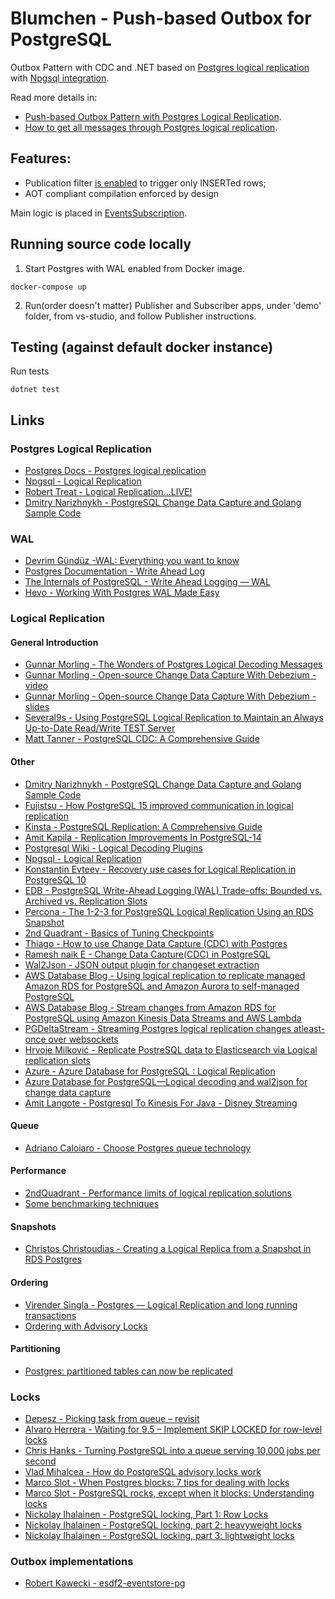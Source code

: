 # Blumchen - Push-based Outbox for PostgreSQL
Outbox Pattern with CDC and .NET based on [Postgres logical replication](https://www.postgresql.org/docs/current/logical-replication.html) with [Npgsql integration](https://www.npgsql.org/doc/replication.html).

Read more details in:
- [Push-based Outbox Pattern with Postgres Logical Replication](https://event-driven.io/en/push_based_outbox_pattern_with_postgres_logical_replication/?utm_source=github_outbox_cdc).
- [How to get all messages through Postgres logical replication](https://event-driven.io/en/how_to_get_all_messages_through_postgres_logical_replication/?utm_source=github_outbox_cdc).

## Features:

- Publication filter [is enabled](https://www.postgresql.org/docs/current/sql-createpublication.html#SQL-CREATEPUBLICATION-WITH) to trigger only INSERTed rows;
- AOT compliant compilation enforced by design

Main logic is placed in [EventsSubscription](./src/Blumchen/Subscriptions/Subscription.cs).

## Running source code locally

1. Start Postgres with WAL enabled from Docker image.
```shell
docker-compose up
```
2. Run(order doesn't matter) Publisher and Subscriber apps, under 'demo' folder, from vs-studio, and follow Publisher instructions.

## Testing (against default docker instance)

Run tests
```shell
dotnet test
```

## Links

### Postgres Logical Replication
- [Postgres Docs - Postgres logical replication](https://www.postgresql.org/docs/current/logical-replication.html)
- [Npgsql - Logical Replication](https://www.npgsql.org/doc/replication.html)
- [Robert Treat - Logical Replication...LIVE!](https://www.youtube.com/watch?v=YpsJu2mtBKA)
- [Dmitry Narizhnykh - PostgreSQL Change Data Capture and Golang Sample Code](https://hackernoon.com/postgresql-change-data-capture-and-golang-sample-code)

### WAL
- [Devrim Gündüz -WAL: Everything you want to know](https://www.youtube.com/watch?v=feTihjJJs3g)
- [Postgres Documentation - Write Ahead Log](https://www.postgresql.org/docs/13/runtime-config-wal.html)
- [The Internals of PostgreSQL - Write Ahead Logging — WAL](https://www.interdb.jp/pg/pgsql09.html)
- [Hevo - Working With Postgres WAL Made Easy](https://hevodata.com/learn/working-with-postgres-wal/)

### Logical Replication

#### General Introduction
- [Gunnar Morling - The Wonders of Postgres Logical Decoding Messages](https://www.infoq.com/articles/wonders-of-postgres-logical-decoding-messages/)
- [Gunnar Morling - Open-source Change Data Capture With Debezium - video](https://www.youtube.com/watch?v=G7TvRzPQH-U)
- [Gunnar Morling - Open-source Change Data Capture With Debezium - slides](https://speakerdeck.com/gunnarmorling/open-source-change-data-capture-with-debezium?slide=21)
- [Several9s - Using PostgreSQL Logical Replication to Maintain an Always Up-to-Date Read/Write TEST Server](https://severalnines.com/blog/using-postgresql-logical-replication-maintain-always-date-readwrite-test-server/)
- [Matt Tanner - PostgreSQL CDC: A Comprehensive Guide](https://www.arcion.io/learn/postgresql-cdc)

#### Other
- [Dmitry Narizhnykh - PostgreSQL Change Data Capture and Golang Sample Code](https://hackernoon.com/postgresql-change-data-capture-and-golang-sample-code)
- [Fujistsu - How PostgreSQL 15 improved communication in logical replication](https://www.postgresql.fastware.com/blog/how-postgresql-15-improved-communication-in-logical-replication)
- [Kinsta - PostgreSQL Replication: A Comprehensive Guide](https://kinsta.com/blog/postgresql-replication/)
- [Amit Kapila  - Replication Improvements In PostgreSQL-14](https://amitkapila16.blogspot.com/2021/09/logical-replication-improvements-in.html)
- [Postgresql Wiki - Logical Decoding Plugins](https://wiki.postgresql.org/wiki/Logical_Decoding_Plugins)
- [Npgsql - Logical Replication](https://www.npgsql.org/doc/replication.html)
- [Konstantin Evteev - Recovery use cases for Logical Replication in PostgreSQL 10](https://medium.com/avitotech/recovery-use-cases-for-logical-replication-in-postgresql-10-a1e6bab03072)
- [EDB - PostgreSQL Write-Ahead Logging (WAL) Trade-offs: Bounded vs. Archived vs. Replication Slots](https://www.enterprisedb.com/blog/postgresql-wal-write-ahead-logging-management-strategy-tradeoffs)
- [Percona - The 1-2-3 for PostgreSQL Logical Replication Using an RDS Snapshot](https://www.percona.com/blog/postgresql-logical-replication-using-an-rds-snapshot/)
- [2nd Quadrant - Basics of Tuning Checkpoints](https://www.2ndquadrant.com/en/blog/basics-of-tuning-checkpoints/)
- [Thiago - How to use Change Data Capture (CDC) with Postgres](https://dev.to/thiagosilvaf/how-to-use-change-database-capture-cdc-in-postgres-37b8)
- [Ramesh naik E - Change Data Capture(CDC) in PostgreSQL](https://medium.com/@ramesh.esl/change-data-capture-cdc-in-postgresql-7dee2d467d1b)
- [Wal2Json - JSON output plugin for changeset extraction](https://github.com/eulerto/wal2json)
- [AWS Database Blog - Using logical replication to replicate managed Amazon RDS for PostgreSQL and Amazon Aurora to self-managed PostgreSQL](https://aws.amazon.com/blogs/database/using-logical-replication-to-replicate-managed-amazon-rds-for-postgresql-and-amazon-aurora-to-self-managed-postgresql/)
- [AWS Database Blog - Stream changes from Amazon RDS for PostgreSQL using Amazon Kinesis Data Streams and AWS Lambda](https://aws.amazon.com/blogs/database/stream-changes-from-amazon-rds-for-postgresql-using-amazon-kinesis-data-streams-and-aws-lambda/)
- [PGDeltaStream - Streaming Postgres logical replication changes atleast-once over websockets](https://github.com/hasura/pgdeltastream)
- [Hrvoje Milković - Replicate PostreSQL data to Elasticsearch via Logical replication slots](http://staging.kraken.hr/blog/2018/postgresql-replication-elasticsearch)
- [Azure - Azure Database for PostgreSQL : Logical Replication](https://techcommunity.microsoft.com/t5/azure-database-for-postgresql/azure-database-for-postgresql-logical-replication/ba-p/3799509)
- [Azure Database for PostgreSQL—Logical decoding and wal2json for change data capture](https://azure.microsoft.com/en-us/updates/azure-database-for-postgresql-logical-decoding-and-wal2json-for-change-data-capture/)
- [Amit Langote - Postgresql To Kinesis For Java - Disney Streaming](https://github.com/disneystreaming/pg2k4j)

#### Queue
- [Adriano Caloiaro - Choose Postgres queue technology](https://adriano.fyi/posts/2023-09-24-choose-postgres-queue-technology/)

#### Performance
- [2ndQuadrant - Performance limits of logical replication solutions](https://www.2ndquadrant.com/en/blog/performance-limits-of-logical-replication-solutions/)
- [Some benchmarking techniques](https://fluca1978.github.io/2021/07/15/PostgreSQLWalTraffic2.html)

#### Snapshots
- [Christos Christoudias - Creating a Logical Replica from a Snapshot in RDS Postgres](https://tech.instacart.com/creating-a-logical-replica-from-a-snapshot-in-rds-postgres-886d9d2c7343)

#### Ordering
- [Virender Singla - Postgres — Logical Replication and long running transactions](https://virender-cse.medium.com/postgres-logical-replication-and-long-running-transactions-81a69b7ac470)
- [Ordering with Advisory Locks](https://www.postgresql.org/message-id/CACjxUsMKA6k-mDOdkos3k0i-KE4HFRwkd=PXPArYy4UabTd-LA@mail.gmail.com)

#### Partitioning
- [Postgres: partitioned tables can now be replicated](https://amitlan.com/2020/05/14/partition-logical-replication.html)

### Locks
- [Depesz - Picking task from queue – revisit](https://www.depesz.com/2016/05/04/picking-task-from-queue-revisit/)
- [Alvaro Herrera - Waiting for 9.5 – Implement SKIP LOCKED for row-level locks](https://www.depesz.com/2014/10/10/waiting-for-9-5-implement-skip-locked-for-row-level-locks/)
- [Chris Hanks - Turning PostgreSQL into a queue serving 10,000 jobs per second](https://gist.github.com/chanks/7585810)
- [Vlad Mihalcea - How do PostgreSQL advisory locks work](https://vladmihalcea.com/how-do-postgresql-advisory-locks-work/)
- [Marco Slot - When Postgres blocks: 7 tips for dealing with locks](https://www.citusdata.com/blog/2018/02/22/seven-tips-for-dealing-with-postgres-locks/)
- [Marco Slot - PostgreSQL rocks, except when it blocks: Understanding locks](https://www.citusdata.com/blog/2018/02/15/when-postgresql-blocks/)
- [Nickolay Ihalainen - PostgreSQL locking, Part 1: Row Locks](https://www.percona.com/blog/2018/10/16/postgresql-locking-part-1-row-locks/)
- [Nickolay Ihalainen - PostgreSQL locking, part 2: heavyweight locks](https://www.percona.com/blog/2018/10/24/postgresql-locking-part-2-heavyweight-locks/)
- [Nickolay Ihalainen - PostgreSQL locking, part 3: lightweight locks](https://www.percona.com/blog/2018/10/30/postgresql-locking-part-3-lightweight-locks/)

### Outbox implementations
- [Robert Kawecki - esdf2-eventstore-pg](https://github.com/rkaw92/esdf2-eventstore-pg/blob/a49f88cd1f10d4f06a12ef0982293a8c7abb4ff9/src/PostgresEventStore.ts#L116)
